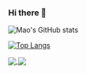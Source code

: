 ### Hi there 👋


![Mao's GitHub stats](https://github-readme-stats.vercel.app/api?username=mjhxyz&count_private=true&show_icons=true&theme=dracula) 

[![Top Langs](https://github-readme-stats.vercel.app/api/top-langs/?username=mjhxyz&hide=javascript,html,css,typescript)]()

<a href="https://github.com/mjhxyz/pixelpotion">
  <img align="center" src="https://github-readme-stats.vercel.app/api/pin/?username=mjhxyz&repo=pixelpotion" />
</a>
<a href="https://github.com/mjhxyz/byte_tweaker">
  <img align="center" src="https://github-readme-stats.vercel.app/api/pin/?username=mjhxyz&repo=byte_tweaker" />
</a>

